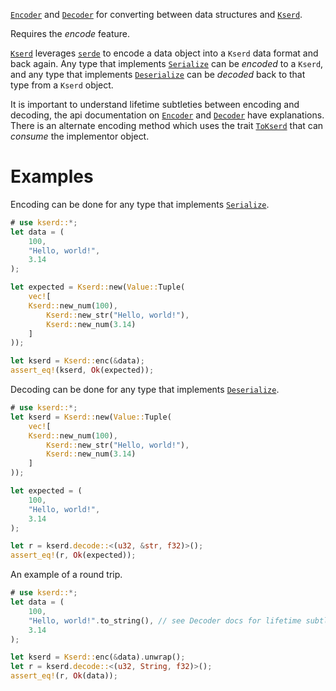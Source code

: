 [`Encoder`] and [`Decoder`] for converting between data structures and [`Kserd`].

Requires the _encode_ feature.

[`Kserd`] leverages [`serde`] to encode a data object into a `Kserd` data format and back again.
Any type that implements [`Serialize`] can be _encoded_ to a `Kserd`, and any type that implements
[`Deserialize`] can be _decoded_ back to that type from a `Kserd` object.

It is important to understand lifetime subtleties between encoding and decoding, the api
documentation on [`Encoder`] and [`Decoder`] have explanations. There is an alternate encoding
method which uses the trait [`ToKserd`] that can _consume_ the implementor object.

# Examples
Encoding can be done for any type that implements [`Serialize`].

```rust
# use kserd::*;
let data = (
    100,
    "Hello, world!",
    3.14
);

let expected = Kserd::new(Value::Tuple(
    vec![
	Kserd::new_num(100),
        Kserd::new_str("Hello, world!"),
        Kserd::new_num(3.14)
    ]
));

let kserd = Kserd::enc(&data);
assert_eq!(kserd, Ok(expected));
```

Decoding can be done for any type that implements [`Deserialize`].
```rust
# use kserd::*;
let kserd = Kserd::new(Value::Tuple(
    vec![
	Kserd::new_num(100),
        Kserd::new_str("Hello, world!"),
        Kserd::new_num(3.14)
    ]
));

let expected = (
    100,
    "Hello, world!",
    3.14
);

let r = kserd.decode::<(u32, &str, f32)>();
assert_eq!(r, Ok(expected));
```

An example of a round trip.
```rust
# use kserd::*;
let data = (
    100,
    "Hello, world!".to_string(), // see Decoder docs for lifetime subtleties
    3.14
);

let kserd = Kserd::enc(&data).unwrap();
let r = kserd.decode::<(u32, String, f32)>();
assert_eq!(r, Ok(data));
```

[`Decoder`]: crate::encode::Decoder
[`Deserialize`]: crate::encode::Deserialize
[`Encoder`]: crate::encode::Encoder
[`Kserd`]: crate::ds::Kserd
[`serde`]: serde
[`Serialize`]: crate::encode::Serialize
[`ToKserd`]: crate::ToKserd

